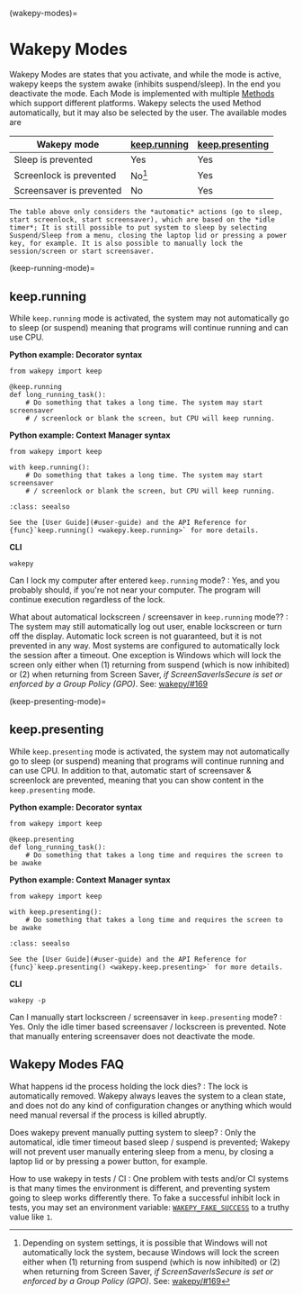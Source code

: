 (wakepy-modes)=
# Wakepy Modes

Wakepy Modes are states that you activate, and while the mode is active, wakepy keeps the system awake (inhibits suspend/sleep). In the end you deactivate the mode. Each Mode is implemented with multiple [Methods](#wakepy-methods) which support different platforms. Wakepy selects the used Method automatically, but it may also be selected by the user. The available modes are

| Wakepy mode              | [keep.running](#keep-running-mode) | [keep.presenting](#keep-presenting-mode)|
| ------------------------ | ------------ | --------------- |
| Sleep is prevented       | Yes          | Yes             |
| Screenlock is prevented  | No[^win-slock]          | Yes             |
| Screensaver is prevented | No          | Yes             |

[^win-slock]: Depending on system settings, it is possible that Windows will not automatically lock the system, because Windows will lock the screen either when (1) returning from suspend (which is now inhibited) or (2) when returning from Screen Saver, *if ScreenSaverIsSecure is set or enforced by a Group Policy (GPO)*.  See: [wakepy/#169](https://github.com/fohrloop/wakepy/issues/169)

```{note}
The table above only considers the *automatic* actions (go to sleep, start screenlock, start screensaver), which are based on the *idle timer*; It is still possible to put system to sleep by selecting Suspend/Sleep from a menu, closing the laptop lid or pressing a power key, for example. It is also possible to manually lock the session/screen or start screensaver.
```

(keep-running-mode)=
## keep.running

While `keep.running` mode is activated, the system may not automatically go to sleep (or suspend) meaning that programs will continue running and can use CPU.

**Python example: Decorator syntax**
```{code-block} python
from wakepy import keep

@keep.running
def long_running_task():
    # Do something that takes a long time. The system may start screensaver
    # / screenlock or blank the screen, but CPU will keep running.
```


**Python example: Context Manager syntax**
```{code-block} python
from wakepy import keep

with keep.running():
    # Do something that takes a long time. The system may start screensaver
    # / screenlock or blank the screen, but CPU will keep running.
```

```{admonition} See also
:class: seealso

See the [User Guide](#user-guide) and the API Reference for {func}`keep.running() <wakepy.keep.running>` for more details.
```

**CLI**
```{code-block}
wakepy
```


Can I lock my computer after entered `keep.running` mode?
: Yes, and you probably should, if you're not near your computer. The program will
continue execution regardless of the lock.

What about automatical lockscreen / screensaver in `keep.running` mode??
: The system may still automatically log out user, enable lockscreen or turn off the
display. Automatic lock screen is not guaranteed, but it is  not prevented in any way. Most systems are configured to automatically lock the session after a timeout. One exception is Windows which will lock the screen only either when (1) returning from suspend (which is now inhibited) or (2) when returning from Screen Saver, *if ScreenSaverIsSecure is set or enforced by a Group Policy (GPO)*.  See: [wakepy/#169](https://github.com/fohrloop/wakepy/issues/169)

(keep-presenting-mode)=
## keep.presenting

While `keep.presenting` mode is activated, the system may not automatically go to sleep (or suspend) meaning that programs will continue running and can use CPU. In addition to that, automatic start of screensaver & screenlock are prevented, meaning that you can
show content in the `keep.presenting` mode.

**Python example: Decorator syntax**
```{code-block} python
from wakepy import keep

@keep.presenting
def long_running_task():
    # Do something that takes a long time and requires the screen to be awake
```

**Python example: Context Manager syntax**
```{code-block} python
from wakepy import keep

with keep.presenting():
    # Do something that takes a long time and requires the screen to be awake
```

```{admonition} See also
:class: seealso

See the [User Guide](#user-guide) and the API Reference for {func}`keep.presenting() <wakepy.keep.presenting>` for more details.
```

**CLI**
```{code-block}
wakepy -p
```



Can I manually start lockscreen / screensaver in `keep.presenting` mode?
: Yes. Only the idle timer based screensaver / lockscreen is prevented. Note that
manually entering screensaver does not deactivate the mode.



## Wakepy Modes FAQ

What happens id the process holding the lock dies?
: The lock is automatically removed. Wakepy always leaves the system to a clean state, and does not do any kind of configuration changes or anything which would need manual reversal if the process is killed abruptly.


Does wakepy prevent manually putting system to sleep?
: Only the  automatical, idle timer timeout based sleep / suspend is prevented; Wakepy will not prevent user manually entering sleep from a menu, by closing a laptop lid or by pressing a power button, for example.


How to use wakepy in tests / CI
: One problem with tests and/or CI systems is that many times the environment is different, and preventing system going to sleep works differently there. To fake a successful inhibit lock in tests, you may set an environment variable: [`WAKEPY_FAKE_SUCCESS`](#WAKEPY_FAKE_SUCCESS) to a truthy value like `1`.